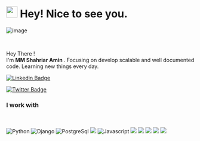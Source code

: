 <h1><img src="https://emojis.slackmojis.com/emojis/images/1620282616/36373/pc.gif?1620282616" width="30"/> Hey! Nice to see you.</h1>

![image](src/code1710.gif)

</br>

<p> Hey There ! </br>  I'm <b> MM Shahriar Amin </b>. Focusing on develop scalable and well documented code. Learning new things every day. </b>
</br>

[![Linkedin Badge](https://img.shields.io/badge/-_ShahriarAmin-blue?style=flat-square&logo=Linkedin&logoColor=white&link=https://www.linkedin.com/in/shahriaramin/)](https://www.linkedin.com/in/shahriaramin/) 

[![Twitter Badge](https://img.shields.io/badge/-_ShahriarAmin-1ca0f1?style=flat-square&labelColor=1ca0f1&logo=twitter&logoColor=white&link=https://twitter.com/alpha_turing)](https://twitter.com/ishahriaar) 

<h3> I work with </h3>
<p>
  </br></br>
  <img alt="Python" src="https://img.icons8.com/color/48/000000/python.png" />
  <img alt="Django" src="https://img.icons8.com/color/48/000000/django.png" /> 
  <img alt="PostgreSql" src="https://img.icons8.com/color/48/000000/postgreesql.png" /> 
  <img src="https://img.icons8.com/external-others-iconmarket/64/null/external-xml-file-types-others-iconmarket.png"/>
  <img alt="Javascript" src="https://img.icons8.com/color/48/000000/docker-container.png" /> 
  <img src="https://img.icons8.com/color/48/000000/git.png" />
  <img src="https://img.icons8.com/fluency/96/null/anaconda--v2.png"/>
  <img src="https://img.icons8.com/color/48/000000/adobe-photoshop--v1.png" />
  <img src="https://img.icons8.com/color/48/null/java-coffee-cup-logo--v2.png"/>
  <img src="https://img.icons8.com/fluency/96/null/javascript.png"/>
  
  </br>
</p>


<p align="center">
</br></br>


  
 
</p>
